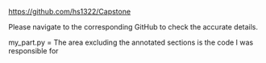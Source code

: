 https://github.com/hs1322/Capstone

Please navigate to the corresponding GitHub to check the accurate details.

my_part.py = The area excluding the annotated sections is the code I was responsible for
